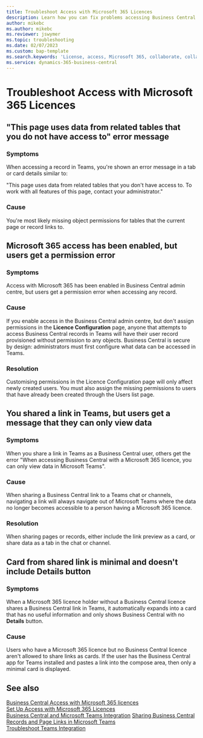 ```yaml
---
title: Troubleshoot Access with Microsoft 365 Licences
description: Learn how you can fix problems accessing Business Central with only a Microsoft 365 licence.
author: mikebc
ms.author: mikebc
ms.reviewer: jswymer
ms.topic: troubleshooting
ms.date: 02/07/2023
ms.custom: bap-template
ms.search.keywords: 'License, access, Microsoft 365, collaborate, collaboration, Teams, Microsoft Teams'
ms.service: dynamics-365-business-central
---
```


# <a name="troubleshoot-access-with-microsoft-365-licenses"></a>Troubleshoot Access with Microsoft 365 Licences

## <a name="this-page-uses-data-from-related-tables-that-you-do-not-have-access-to-error-message"></a>"This page uses data from related tables that you do not have access to" error message

### <a name="symptoms"></a>Symptoms

When accessing a record in Teams, you're shown an error message in a tab or card details similar to:

"This page uses data from related tables that you don't have access to. To work with all features of this page, contact your administrator."

### <a name="cause"></a>Cause

You're most likely missing object permissions for tables that the current page or record links to.

## <a name="microsoft-365-access-has-been-enabled-but-users-get-a-permission-error"></a>Microsoft 365 access has been enabled, but users get a permission error

### <a name="symptoms-1"></a>Symptoms

Access with Microsoft 365 has been enabled in Business Central admin centre, but users get a permission error when accessing any record.

### <a name="cause-1"></a>Cause

If you enable access in the Business Central admin centre, but don't assign permissions in the **Licence Configuration** page, anyone that attempts to access Business Central records in Teams will have their user record provisioned without permission to any objects. Business Central is secure by design: administrators must first configure what data can be accessed in Teams. 

### <a name="resolution"></a>Resolution

Customising permissions in the Licence Configuration page will only affect newly created users. You must also assign the missing permissions to users that have already been created through the Users list page. 

## <a name="you-shared-a-link-in-teams-but-users-get-a-message-that-they-can-only-view-data"></a>You shared a link in Teams, but users get a message that they can only view data

### <a name="symptoms-2"></a>Symptoms

When you share a link in Teams as a Business Central user, others get the error "When accessing Business Central with a Microsoft 365 licence, you can only view data in Microsoft Teams".

### <a name="cause-2"></a>Cause

When sharing a Business Central link to a Teams chat or channels, navigating a link will always navigate out of Microsoft Teams where the data no longer becomes accessible to a person having a Microsoft 365 licence.

### <a name="resolution-1"></a>Resolution

When sharing pages or records, either include the link preview as a card, or share data as a tab in the chat or channel.

## <a name="card-from-shared-link-is-minimal-and-doesnt-include-details-button"></a>Card from shared link is minimal and doesn't include Details button

### <a name="symptoms-3"></a>Symptoms

When a Microsoft 365 licence holder without a Business Central licence shares a Business Central link in Teams, it automatically expands into a card that has no useful information and only shows Business Central with no **Details** button.

### <a name="cause-3"></a>Cause

Users who have a Microsoft 365 licence but no Business Central licence aren't allowed to share links as cards. If the user has the Business Central app for Teams installed and pastes a link into the compose area, then only a minimal card is displayed. 

## <a name="see-also"></a>See also

[Business Central Access with Microsoft 365 licences](admin-access-with-m365-license.md#minimum-requirements)  
[Set Up Access with Microsoft 365 Licences](admin-access-with-m365-license-setup.md)  
[Business Central and Microsoft Teams Integration](across-teams-overview.md)
[Sharing Business Central Records and Page Links in Microsoft Teams](across-working-with-teams.md)  
[Troubleshoot Teams Integration](admin-teams-troubleshooting.md)  
